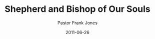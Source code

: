 ---
lunr: "true"
title: "Shepherd and Bishop of Our Souls"
author: "Pastor Frank Jones"
postDate: "06-26-2011"
date: 2011-06-26
category: "sermons"
slug: "2011/06/ShepherdAndBishopOfOurSouls"
icon: microphone
audioLink: "ShepherdAndBishopOfOurSouls"
tags: []
mp3: "ShepherdAndBishopOfOurSouls/06262011.mp3"
ogg: "ShepherdAndBishopOfOurSouls/06262011.ogg"
linkurl: "https://archive.org/download/ShepherdAndBishopOfOurSouls/ShepherdAndBishopOfOurSouls_files.xml"
ipath: "https://archive.org/download/ShepherdAndBishopOfOurSouls/06262011.mp3"
layout: sermon.html
---